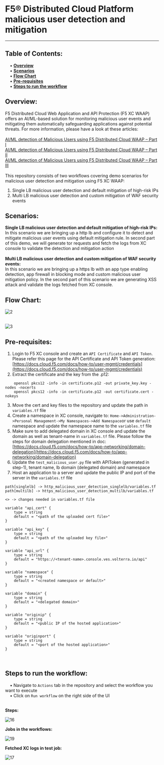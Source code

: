 # F5® Distributed Cloud Platform malicious user detection and mitigation
***


**Table of Contents:** <br />
---
&nbsp;&nbsp;&nbsp;&nbsp;•	**[Overview](#overview)** <br />
&nbsp;&nbsp;&nbsp;&nbsp;•	**[Scenarios](#scenarios)** <br />
&nbsp;&nbsp;&nbsp;&nbsp;•	**[Flow Chart](#flow-chart)** <br />
&nbsp;&nbsp;&nbsp;&nbsp;•	**[Pre-requisites](#pre-requisites)** <br />
&nbsp;&nbsp;&nbsp;&nbsp;•	**[Steps to run the workflow](#steps-to-run-the-workflow)** <br />


**Overview:**<br />
---
F5 Distributed Cloud Web Application and API Protection (F5 XC WAAP) offers an AI/ML-based solution for monitoring malicious user events and mitigating them automatically safeguarding applications against potential threats. For more information, please have a look at these articles:<br /><br />
[AI/ML detection of Malicious Users using F5 Distributed Cloud WAAP – Part I](https://community.f5.com/t5/technical-articles/ai-ml-detection-of-malicious-users-using-f5-distributed-cloud/ta-p/295052)<br />
[AI/ML detection of Malicious Users using F5 Distributed Cloud WAAP – Part II](https://community.f5.com/t5/technical-articles/ai-ml-detection-of-malicious-users-using-f5-distributed-cloud/ta-p/296517)<br />
[AI/ML detection of Malicious Users using F5 Distributed Cloud WAAP – Part III](https://community.f5.com/t5/technical-articles/ai-ml-detection-of-malicious-users-using-f5-distributed-cloud/ta-p/299014)<br /><br />
This repository consists of two workflows covering demo scenarios for malicious user detection and mitigation using F5 XC WAAP:<br />
1.	Single LB malicious user detection and default mitigation of high-risk IPs <br />
2.	Multi LB malicious user detection and custom mitigation of WAF security events <br />


**Scenarios:**<br />
---
**Single LB malicious user detection and default mitigation of high-risk IPs:**<br />
In this scenario we are bringing up a http lb and configure it to detect and mitigate malicious user events using default mitigation rule. In second part of this demo, we will generate tor requests and fetch the logs from XC console to validate the detection and mitigation action <br /><br />
**Multi LB malicious user detection and custom mitigation of WAF security events:**<br />
In this scenario we are bringing up a https lb with an app type enabling detection, app firewall in blocking mode and custom malicious user mitigation policy. In the second part of this scenario we are generating XSS attack and validate the logs fetched from XC console. <br />


**Flow Chart:**<br />
---
![2](https://user-images.githubusercontent.com/90624610/199253218-5addf00c-7001-412e-8191-db6a634d813d.JPG)
<br />
<br />

![3](https://user-images.githubusercontent.com/90624610/199255655-3b3715bc-06ce-4cb7-b7af-9cbc5f80d676.JPG)


**Pre-requisites:**<br />
---
1.	Login to F5 XC console and create an `API Certificate` and `API Token`. Please refer this page for the API Certificate and API Token generation: [https://docs.cloud.f5.com/docs/how-to/user-mgmt/credentials](https://docs.cloud.f5.com/docs/how-to/user-mgmt/credentials) <br />
2.	Extract the certificate and the key from the .p12: <br />
```
    openssl pkcs12 -info -in certificate.p12 -out private_key.key -nodes -nocerts
    openssl pkcs12 -info -in certificate.p12 -out certificate.cert -nokeys
```
    
3.	Move the cert and key files to the repository and update the path in `variables.tf` file<br />
4.	Create a namespace in XC console, navigate to: `Home->Administration->Personal Management->My Namespaces->Add Namespace`or use `default` namespace and update the namespace name to the `variables.tf` file<br />
5.	Make sure to add delegated domain in XC console and update the domain as well as tenant-name in `variables.tf` file. Please follow the steps for domain delegation mentioned in doc: [https://docs.cloud.f5.com/docs/how-to/app-networking/domain-delegation](https://docs.cloud.f5.com/docs/how-to/app-networking/domain-delegation) <br />
6. 	Update the `test_malicious_user.py` file with APIToken (generated in step-1), tenant name, lb domain (delegated domain) and namespace <br />
7.	Host an application to a server and update the public IP and port of the server in the `variables.tf` file <br />

```
path[singlelb] -> http_malicious_user_detection_singlelb/variables.tf
path[multilb] -> https_malicious_user_detection_multilb/variables.tf

<> -> changes needed in variables.tf file

variable "api_cert" {
	type = string
	default = "<path of the uploaded cert file>"
}
        
variable "api_key" {
  	type = string
  	default = "<path of the uploaded key file>"
}

variable "api_url" {
	type = string
	default = "https://<tenant-name>.console.ves.volterra.io/api"
}

variable "namespace" {
	type = string
	default = "<created namespace or default>"
}

variable "domain" {
	type = string
	default = "<delegated domain>"
}

variable "originip" {
	type = string
	default = "<public IP of the hosted application>"	
}

variable "originport" {
	type = string
	default = "<port of the hosted application>"	
}
```
<br />

**Steps to run the workflow:**<br />
---
&nbsp;&nbsp;&nbsp;&nbsp;•	Navigate to `Actions` tab in the repository and select the workflow you want to execute <br />
&nbsp;&nbsp;&nbsp;&nbsp;•	Click on `Run workflow` on the right side of the UI <br /><br />

**Steps:**<br />

![16](https://user-images.githubusercontent.com/90624610/199281630-a6de141f-7002-4b66-b7de-81fe4add7105.JPG)
<br />

**Jobs in the workflows:**<br />

![19](https://user-images.githubusercontent.com/90624610/199423027-c7964d80-89b8-49e9-9a80-6c06d2fab84f.JPG)

**Fetched XC logs in test job:**<br />

![17](https://user-images.githubusercontent.com/90624610/199406640-93ce319e-fbb2-4973-9b5a-94e5cf91eee7.JPG)


